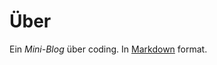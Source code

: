 # &Uuml;ber

Ein *Mini-Blog* &uuml;ber coding. In [Markdown](https://guides.github.com/features/mastering-markdown/) format.

